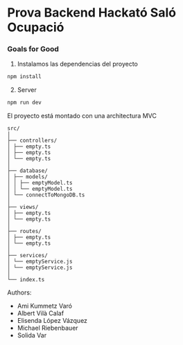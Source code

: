 # Prova Backend Hackató Saló Ocupació

<h3>Goals for Good</h3>

1. Instalamos las dependencias del proyecto

```sh
npm install
```

2. Server

```sh
npm run dev
```

El proyecto está montado con una architectura MVC

```
src/
│
├── controllers/
│ ├── empty.ts
│ ├── empty.ts
│ └── empty.ts
│
├── database/
│ ├── models/
│ │ ├── emptyModel.ts
│ │ └── emptyModel.ts
│ └── connectToMongoDB.ts
│
├── views/
│ ├── empty.ts
│ └── empty.ts
│
├── routes/
│ ├── empty.ts
│ └── empty.ts
│
├── services/
│ └── emptyService.js
│ └── emptyService.js
│
└── index.ts

```
Authors:
- Ami Kummetz Varó
- Albert Vilà Calaf
- Elisenda López Vázquez
- Michael Riebenbauer
- Solida Var